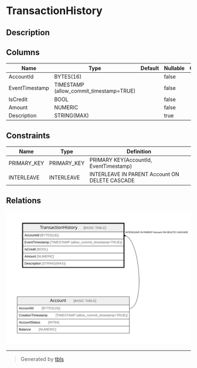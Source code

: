 # TransactionHistory

## Description

## Columns

| Name | Type | Default | Nullable | Children | Parents | Comment |
| ---- | ---- | ------- | -------- | -------- | ------- | ------- |
| AccountId | BYTES(16) |  | false |  | [Account](Account.md) |  |
| EventTimestamp | TIMESTAMP (allow_commit_timestamp=TRUE) |  | false |  | [Account](Account.md) |  |
| IsCredit | BOOL |  | false |  |  |  |
| Amount | NUMERIC |  | false |  |  |  |
| Description | STRING(MAX) |  | true |  |  |  |

## Constraints

| Name | Type | Definition |
| ---- | ---- | ---------- |
| PRIMARY_KEY | PRIMARY_KEY | PRIMARY KEY(AccountId, EventTimestamp) |
| INTERLEAVE | INTERLEAVE | INTERLEAVE IN PARENT Account ON DELETE CASCADE |

## Relations

![er](TransactionHistory.svg)

---

> Generated by [tbls](https://github.com/k1LoW/tbls)
